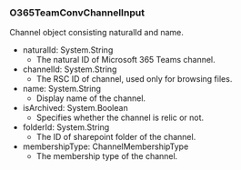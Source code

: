 ### O365TeamConvChannelInput
Channel object consisting naturalId and name.

- naturalId: System.String
  - The natural ID of Microsoft 365 Teams channel.
- channelId: System.String
  - The RSC ID of channel, used only for browsing files.
- name: System.String
  - Display name of the channel.
- isArchived: System.Boolean
  - Specifies whether the channel is relic or not.
- folderId: System.String
  - The ID of sharepoint folder of the channel.
- membershipType: ChannelMembershipType
  - The membership type of the channel.
